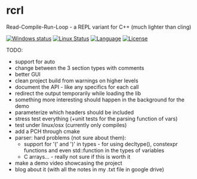 # rcrl
Read-Compile-Run-Loop - a REPL variant for C++ (much lighter than cling)

[![Windows status](https://ci.appveyor.com/api/projects/status/fp0sqit57eorgswb/branch/master?svg=true)](https://ci.appveyor.com/project/onqtam/rcrl/branch/master)
[![Linux Status](https://travis-ci.org/onqtam/rcrl.svg?branch=master)](https://travis-ci.org/onqtam/rcrl)
[![Language](https://img.shields.io/badge/language-C++-blue.svg)](https://isocpp.org/)
[![License](http://img.shields.io/badge/license-MIT-blue.svg)](http://opensource.org/licenses/MIT)

TODO:

- support for auto
- change between the 3 section types with comments
- better GUI
- clean project build from warnings on higher levels
- document the API - like any specifics for each call
- redirect the output temporarily while loading the lib
- something more interesting should happen in the background for the demo
- parameterize which headers should be included
- stress test everything (+unit tests for the parsing function of vars)
- test under linux/osx (currently only compiles)
- add a PCH through cmake
- parser: hard problems (not sure about them):
    - support for '(' and ')' in types - for using decltype(), constexpr functions and even std::function in the types of variables
    - C arrays... - really not sure if this is worth it
- make a demo video showcasing the project
- blog about it (with all the notes in my .txt file in google drive)
